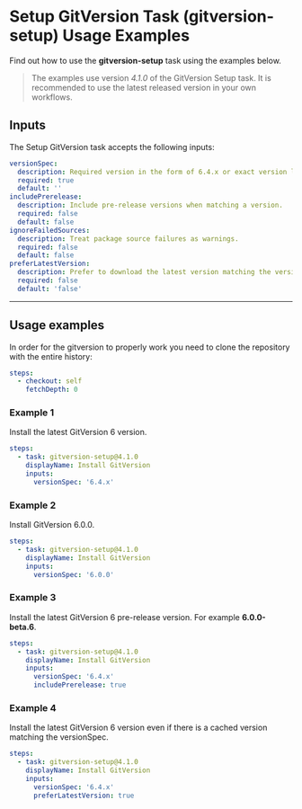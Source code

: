 # Setup GitVersion Task (gitversion-setup) Usage Examples

Find out how to use the **gitversion-setup** task using the examples below.

> The examples use version _4.1.0_ of the GitVersion Setup task.  It is recommended to use the latest released version in your own workflows.

## Inputs

The Setup GitVersion task accepts the following inputs:

```yaml
versionSpec:
  description: Required version in the form of 6.4.x or exact version like 6.4.0.
  required: true
  default: ''
includePrerelease:
  description: Include pre-release versions when matching a version.
  required: false
  default: false
ignoreFailedSources:
  description: Treat package source failures as warnings.
  required: false
  default: false
preferLatestVersion:
  description: Prefer to download the latest version matching the versionSpec, even if there is a local cached version.
  required: false
  default: 'false'
```

---

## Usage examples

In order for the gitversion to properly work you need to clone the repository with the entire history:

```yaml
steps:
  - checkout: self
    fetchDepth: 0
```

### Example 1

Install the latest GitVersion 6 version.

```yaml
steps:
  - task: gitversion-setup@4.1.0
    displayName: Install GitVersion
    inputs:
      versionSpec: '6.4.x'
```

### Example 2

Install GitVersion 6.0.0.

```yaml
steps:
  - task: gitversion-setup@4.1.0
    displayName: Install GitVersion
    inputs:
      versionSpec: '6.0.0'
```

### Example 3

Install the latest GitVersion 6 pre-release version.  For example **6.0.0-beta.6**.

```yaml
steps:
  - task: gitversion-setup@4.1.0
    displayName: Install GitVersion
    inputs:
      versionSpec: '6.4.x'
      includePrerelease: true
```

### Example 4

Install the latest GitVersion 6 version even if there is a cached version matching the versionSpec.

```yaml
steps:
  - task: gitversion-setup@4.1.0
    displayName: Install GitVersion
    inputs:
      versionSpec: '6.4.x'
      preferLatestVersion: true
```
